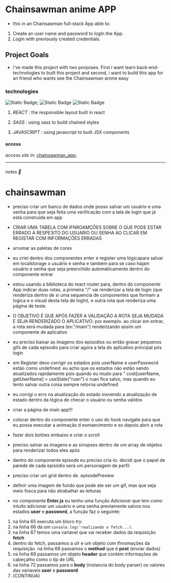 # Chainsawman anime APP

- this in an Chainsawman full-stack App able to:
1. Create an user name and password to logIn the App.
2. Login with previously created credentials.

## Project Goals

- i've made this project with two porposes. First i want learn back-end-technologies to built this project and second, i want to build this app for an friend who wants see the Chainsawman anime easy

### technologies

![Static Badge](https://img.shields.io/badge/react);
![Static Badge](https://img.shields.io/badge/sass)
![Static Badge](https://img.shields.io/badge/javascript)

1. *REACT* : the responsible layout built in react

2. *SASS* : using sass to build chained styles

3. *JAVASCRIPT* : using javascript to built JSX components

#### access

*access site in:* [chainsawman_app](https://huanfs.github.io/chainsawman_app);


---
###### notes :bookmark_tabs:
# chainsawman

- preciso criar um banco de dados onde posso salvar um usuário e uma senha para que seja feita uma verificação com a tela de login que já está construida em app



- CRIAR UMA TABELA COM IFNROAMÇÕES SOBRE O QUE PODE ESTAR ERRADO A RESPE3ITO DO USUARIO OU SENHA AO CLICAR EM REGISTAR COM INFORMAÇÕES ERRADAS

- arrumar as paletas de cores


- eu criei dentro dos componentes enter e register uma lógicapara salvar em localstorage o usuário e senha e também para se caso hajam usuário e senha que seja preenchido automáticamente dentro do componente entrar


- estou usando a biblioteca do react router para, dentro do componente App indicar duas rotas, a primeira "/" vai renderizar a tela de login (que renderiza dentro de si uma sequencia de componentes que formam a logica e o visual desta tela de logIn), e outra rota que renderiza uma página de teste.

- O OBJETIVO É QUE APÓS FAZER A VALIDAÇÃO A ROTA SEJA MUDADA E SEJA RENDERIZADO O APLICATIVO:
por exemplo. ao clicar em entrar, a rota será mudada para (ex:"/main") renderizando assim um componente de aplicativo


- eu preciso baixar as imagens dos episodios ou então gravar pequenos gifs de cada episodio para criar agora a tela do aplicativo principal pós login


- em Register devo corrigir os estados pois userName e userPassword estão como undefined: eu acho que os estados não estão sendo atualizados rapidamente pois quando eu mudo para " cost[userName, getUserName] = useState("ruan") o ruan fica salvo, mas quando eu tento salvar outra coisa sempre retorna undefined

- eu corrigi o erro na atualização do estado movendo a atualização de estado dentro da lógica de checar o usuário ou senha validos


- criar a página de main app!!!


- colocar dentro do componente enter o uso do hook navigate para que eu possa executar a animação d esmaecimento e so depois abrir a rota


- fazer dois botões embaixo e criar o scroll


- preciso salvar as imagens e as sinopses dentro de um array de objetos para renderizar todos eles após


- dentro do componente episode eu preciso cria-lo. decidi que o papel de parede de cada episódio será um personagem de perfil

- preciso criar um grid dentro de .episodePreview


- definir uma imagem de fundo que pode ate ser um gif, mas que seja meio fosca para não atrabalhar as leituras

- no componente **Enter.js** eu tenho uma função _Adicionar_ que tem como intuito adicionar um usuário e uma senha previamente salvos nos estados **user** e **password**, a função faz o seguinte:
1. na linha 65 executa um bloco *try*.
2. na linha 66 dá um `console.log('realizando o fetch...)`.
3. na linha 67 temos uma variavel que vai receber dados da requisição **fetch**
4. dentro do fetch, passamos a ulr e um objeto com ifnromações da requisição. na linha 68 passamos o **method** que é **post** (enviar dados)
5. na linha 69 passamos um objeto **header** que contém informações de cabeçalho como o tip de URL
6. na linha 72 passamos para o **body** (instancia do body parser) os valores das variaveis **user** e **password**
7. (CONTINUA)